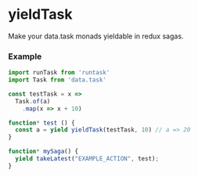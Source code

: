 # yieldTask

Make your data.task monads yieldable in redux sagas.

### Example
```javascript
import runTask from 'runtask'
import Task from 'data.task'

const testTask = x =>
  Task.of(a)
    .map(x => x + 10)

function* test () {
  const a = yield yieldTask(testTask, 10) // a => 20
}

function* mySaga() {
  yield takeLatest("EXAMPLE_ACTION", test);
}

```